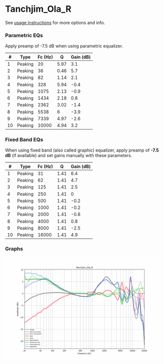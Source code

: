 # Tanchjim_Ola_R
See [usage instructions](https://github.com/jaakkopasanen/AutoEq#usage) for more options and info.

### Parametric EQs
Apply preamp of -7.5 dB when using parametric equalizer.

|   # | Type    |   Fc (Hz) |    Q |   Gain (dB) |
|-----|---------|-----------|------|-------------|
|   1 | Peaking |        20 | 5.97 |         3.1 |
|   2 | Peaking |        36 | 0.46 |         5.7 |
|   3 | Peaking |        82 | 1.14 |         2.1 |
|   4 | Peaking |       328 | 5.94 |        -0.4 |
|   5 | Peaking |      1075 | 2.13 |        -0.9 |
|   6 | Peaking |      1434 | 2.18 |         0.8 |
|   7 | Peaking |      2362 | 3.02 |        -1.4 |
|   8 | Peaking |      5538 | 6    |        -3.9 |
|   9 | Peaking |      7339 | 4.97 |        -2.6 |
|  10 | Peaking |     10000 | 4.94 |         3.2 |

### Fixed Band EQs
When using fixed band (also called graphic) equalizer, apply preamp of **-7.5 dB** (if available) and set gains manually with these parameters.

|   # | Type    |   Fc (Hz) |    Q |   Gain (dB) |
|-----|---------|-----------|------|-------------|
|   1 | Peaking |        31 | 1.41 |         6.4 |
|   2 | Peaking |        62 | 1.41 |         4.7 |
|   3 | Peaking |       125 | 1.41 |         2.5 |
|   4 | Peaking |       250 | 1.41 |         0   |
|   5 | Peaking |       500 | 1.41 |        -0.2 |
|   6 | Peaking |      1000 | 1.41 |        -0.2 |
|   7 | Peaking |      2000 | 1.41 |        -0.8 |
|   8 | Peaking |      4000 | 1.41 |         0.8 |
|   9 | Peaking |      8000 | 1.41 |        -2.5 |
|  10 | Peaking |     16000 | 1.41 |         4.9 |

### Graphs
![](./Tanchjim_Ola_R.png)

